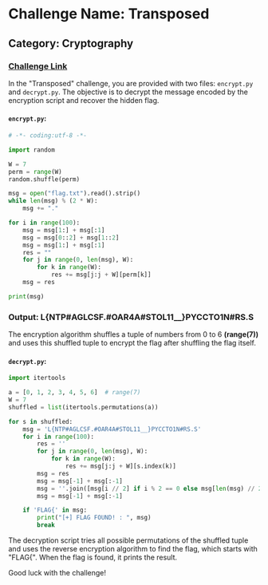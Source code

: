 # Challenge Name: Transposed
## Category: Cryptography
### [Challenge Link](https://cybertalents.com/challenges/cryptography/transposed)

In the "Transposed" challenge, you are provided with two files: `encrypt.py` and `decrypt.py`. The objective is to decrypt the message encoded by the encryption script and recover the hidden flag.

#### `encrypt.py`:

```python
# -*- coding:utf-8 -*-

import random

W = 7
perm = range(W)
random.shuffle(perm)

msg = open("flag.txt").read().strip()
while len(msg) % (2 * W):
    msg += "."

for i in range(100):
    msg = msg[1:] + msg[:1]
    msg = msg[0::2] + msg[1::2]
    msg = msg[1:] + msg[:1]
    res = ""
    for j in range(0, len(msg), W):
        for k in range(W):
            res += msg[j:j + W][perm[k]]
    msg = res

print(msg)
```
### Output: L{NTP#AGLCSF.#OAR4A#STOL11__}PYCCTO1N#RS.S
The encryption algorithm shuffles a tuple of numbers from 0 to 6 **(range(7))** and uses this shuffled tuple to encrypt the flag after shuffling the flag itself.

#### `decrypt.py`:
```python
import itertools

a = [0, 1, 2, 3, 4, 5, 6]  # range(7)
W = 7
shuffled = list(itertools.permutations(a))

for s in shuffled:
    msg = 'L{NTP#AGLCSF.#OAR4A#STOL11__}PYCCTO1N#RS.S'
    for i in range(100):
        res = ''
        for j in range(0, len(msg), W):
            for k in range(W):
                res += msg[j:j + W][s.index(k)]
        msg = res
        msg = msg[-1] + msg[:-1]
        msg = ''.join([msg[i // 2] if i % 2 == 0 else msg[len(msg) // 2 + i // 2] for i in range len(msg)])
        msg = msg[-1] + msg[:-1]

    if 'FLAG{' in msg:
        print("[+] FLAG FOUND! : ", msg)
        break
```
The decryption script tries all possible permutations of the shuffled tuple and uses the reverse encryption algorithm to find the flag, which starts with "FLAG{". When the flag is found, it prints the result.

Good luck with the challenge!
